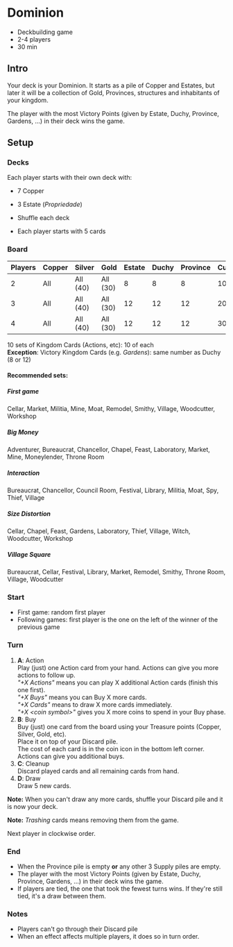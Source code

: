 # Dominion

- Deckbuilding game
- 2-4 players
- 30 min

## Intro

Your deck is your Dominion. It starts as a pile of Copper and Estates, but later it will be a collection of Gold,
Provinces, structures and inhabitants of your kingdom.

The player with the most Victory Points (given by Estate, Duchy, Province, Gardens, ...) in their deck wins the game.

## Setup

### Decks

Each player starts with their own deck with:
- 7 Copper
- 3 Estate (*Propriedade*)

- Shuffle each deck
- Each player starts with 5 cards

### Board

| Players | Copper | Silver   | Gold     | Estate | Duchy | Province | Curse | 
| ------- | ------ | -------- | -------- | ------ | ----- | -------- | ----- |
| 2       | All    | All (40) | All (30) | 8      | 8     | 8        | 10    |
| 3       | All    | All (40) | All (30) | 12     | 12    | 12       | 20    |
| 4       | All    | All (40) | All (30) | 12     | 12    | 12       | 30    |

10 sets of Kingdom Cards (Actions, etc): 10 of each  
**Exception**: Victory Kingdom Cards (e.g. *Gardens*): same number as Duchy (8 or 12)

#### Recommended sets:

##### First game
Cellar, Market, Militia, Mine, Moat, Remodel, Smithy, Village, Woodcutter, Workshop

##### Big Money
Adventurer, Bureaucrat, Chancellor, Chapel, Feast, Laboratory, Market, Mine, Moneylender, Throne Room

##### Interaction
Bureaucrat, Chancellor, Council Room, Festival, Library, Militia, Moat, Spy, Thief, Village

##### Size Distortion
Cellar, Chapel, Feast, Gardens, Laboratory, Thief, Village, Witch, Woodcutter, Workshop

##### Village Square
Bureaucrat, Cellar, Festival, Library, Market, Remodel, Smithy, Throne Room, Village, Woodcutter

### Start

- First game: random first player
- Following games: first player is the one on the left of the winner of the previous game

### Turn

1. **A**: Action  
  Play (just) one Action card from your hand. Actions can give you more actions to follow up.  
  *"+X Actions"* means you can play X additional Action cards (finish this one first).  
  *"+X Buys"* means you can Buy X more cards.  
  *"+X Cards"* means to draw X more cards immediately.  
  *"+X &lt;coin symbol&gt;"* gives you X more coins to spend in your Buy phase.
1. **B**: Buy  
  Buy (just) one card from the board using your Treasure points (Copper, Silver, Gold, etc).  
  Place it on top of your Discard pile.  
  The cost of each card is in the coin icon in the bottom left corner.  
  Actions can give you additional buys.
1. **C**: Cleanup  
  Discard played cards and all remaining cards from hand.
1. **D**: Draw  
  Draw 5 new cards.

**Note:** When you can't draw any more cards, shuffle your Discard pile and it is now your deck.

**Note:** *Trashing* cards means removing them from the game.

Next player in clockwise order.

### End

- When the Province pile is empty **or** any other 3 Supply piles are empty.
- The player with the most Victory Points (given by Estate, Duchy, Province, Gardens, ...) in their deck wins the game.
- If players are tied, the one that took the fewest turns wins. If they're still tied, it's a draw between them.

### Notes

- Players can't go through their Discard pile
- When an effect affects multiple players, it does so in turn order.
